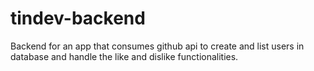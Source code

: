 # tindev-backend
 Backend for an app that consumes github api to create and list users in database and handle the like and dislike functionalities.
